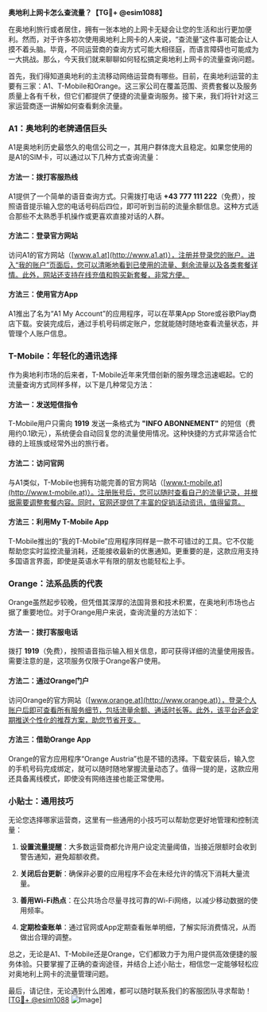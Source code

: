 **奥地利上网卡怎么查流量？【TG💪+ @esim1088】**

在奥地利旅行或者居住，拥有一张本地的上网卡无疑会让您的生活和出行更加便利。然而，对于许多初次使用奥地利上网卡的人来说，“查流量”这件事可能会让人摸不着头脑。毕竟，不同运营商的查询方式可能大相径庭，而语言障碍也可能成为一大挑战。那么，今天我们就来聊聊如何轻松搞定奥地利上网卡的流量查询问题。

首先，我们得知道奥地利的主流移动网络运营商有哪些。目前，在奥地利运营的主要有三家：A1、T-Mobile和Orange。这三家公司在覆盖范围、资费套餐以及服务质量上各有千秋，但它们都提供了便捷的流量查询服务。接下来，我们将针对这三家运营商逐一讲解如何查看剩余流量。

### A1：奥地利的老牌通信巨头

A1是奥地利历史最悠久的电信公司之一，其用户群体庞大且稳定。如果您使用的是A1的SIM卡，可以通过以下几种方式查询流量：

#### 方法一：拨打客服热线
A1提供了一个简单的语音查询方式。只需拨打电话 **+43 777 111 222**（免费），按照语音提示输入您的电话号码后四位，即可听到当前的流量余额信息。这种方式适合那些不太熟悉手机操作或更喜欢直接对话的人群。

#### 方法二：登录官方网站
访问A1的官方网站（[www.a1.at](http://www.a1.at)），注册并登录您的账户。进入“我的账户”页面后，您可以清晰地看到已使用的流量、剩余流量以及各类套餐详情。此外，网站还支持在线充值和购买新套餐，非常方便。

#### 方法三：使用官方App
A1推出了名为“A1 My Account”的应用程序，可以在苹果App Store或谷歌Play商店下载。安装完成后，通过手机号码绑定账户，您就能随时随地查看流量状态，并管理个人账户信息。

### T-Mobile：年轻化的通讯选择

作为奥地利市场的后来者，T-Mobile近年来凭借创新的服务理念迅速崛起。它的流量查询方式同样多样，以下是几种常见方法：

#### 方法一：发送短信指令
T-Mobile用户只需向 **1919** 发送一条格式为 **"INFO ABONNEMENT"** 的短信（费用约0.1欧元），系统便会自动回复您的流量使用情况。这种快捷的方式非常适合忙碌的上班族或经常外出的旅行者。

#### 方法二：访问官网
与A1类似，T-Mobile也拥有功能完善的官方网站（[www.t-mobile.at](http://www.t-mobile.at)）。注册账号后，您可以随时查看自己的流量记录，并根据需要调整套餐内容。同时，官网还提供了丰富的促销活动资讯，值得留意。

#### 方法三：利用My T-Mobile App
T-Mobile推出的“我的T-Mobile”应用程序同样是一款不可错过的工具。它不仅能帮助您实时监控流量消耗，还能接收最新的优惠通知。更重要的是，这款应用支持多国语言界面，即使是英语水平有限的朋友也能轻松上手。

### Orange：法系品质的代表

Orange虽然起步较晚，但凭借其深厚的法国背景和技术积累，在奥地利市场也占据了重要地位。对于Orange用户来说，查询流量的方法如下：

#### 方法一：拨打客服电话
拨打 **1919**（免费），按照语音指示输入相关信息，即可获得详细的流量使用报告。需要注意的是，这项服务仅限于Orange客户使用。

#### 方法二：通过Orange门户
访问Orange的官方网站（[www.orange.at](http://www.orange.at)），登录个人账户后即可查看所有服务细节，包括流量余额、通话时长等。此外，该平台还会定期推送个性化的推荐方案，助您节省开支。

#### 方法三：借助Orange App
Orange的官方应用程序“Orange Austria”也是不错的选择。下载安装后，输入您的手机号码完成绑定，就可以随时随地掌握流量动态了。值得一提的是，这款应用还具备离线模式，即使没有网络连接也能正常使用。

### 小贴士：通用技巧

无论您选择哪家运营商，这里有一些通用的小技巧可以帮助您更好地管理和控制流量：

1. **设置流量提醒**：大多数运营商都允许用户设定流量阈值，当接近限额时会收到警告通知，避免超额收费。
   
2. **关闭后台更新**：确保非必要的应用程序不会在未经允许的情况下消耗大量流量。
   
3. **善用Wi-Fi热点**：在公共场合尽量寻找可靠的Wi-Fi网络，以减少移动数据的使用频率。

4. **定期检查账单**：通过官网或App定期查看账单明细，了解实际消费情况，从而做出合理的调整。

总之，无论是A1、T-Mobile还是Orange，它们都致力于为用户提供高效便捷的服务体验。只要掌握了正确的查询途径，并结合上述小贴士，相信您一定能够轻松应对奥地利上网卡的流量管理问题。

最后，请记住，无论遇到什么困难，都可以随时联系我们的客服团队寻求帮助！[[TG💪+ @esim1088](https://t.me/s/esim1088) ![Image](https://i.postimg.cc/4NQfJmqS/Snipaste-2025-05-13-00-14-12.png)]